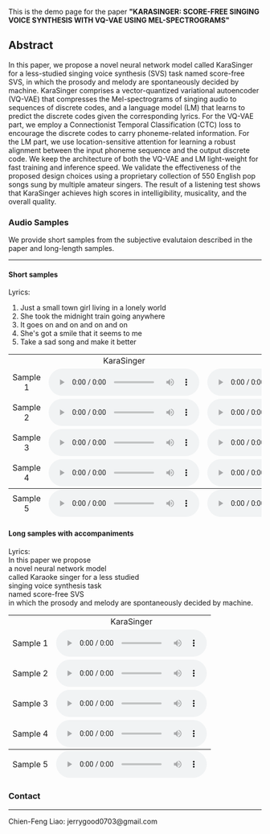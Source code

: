 This is the demo page for the paper **"KARASINGER: SCORE-FREE SINGING VOICE SYNTHESIS WITH VQ-VAE USING MEL-SPECTROGRAMS"**


## Abstract
In this paper, we propose a novel neural network model called KaraSinger for a less-studied singing voice synthesis (SVS) task named score-free SVS, in which the prosody and melody are spontaneously decided by machine. KaraSinger comprises a vector-quantized variational autoencoder (VQ-VAE) that compresses the Mel-spectrograms of singing audio to sequences of discrete codes, and a language model (LM) that learns to predict the discrete codes given the corresponding lyrics. For the VQ-VAE part, we employ a Connectionist Temporal Classification (CTC) loss to encourage the discrete codes to carry phoneme-related information. For the LM part, we use location-sensitive attention for learning a robust alignment between the input phoneme sequence and the output discrete code. We keep the architecture of both the VQ-VAE and LM light-weight for fast training and inference speed. We validate the effectiveness of the proposed design choices using a proprietary collection of 550 English pop songs sung by multiple amateur singers. The result of a listening test shows that KaraSinger achieves high scores in intelligibility, musicality, and the overall quality.

### Audio Samples

We provide short samples from the subjective evalutaion described in the paper and long-length samples.
<hr>


#### Short samples
Lyrics:
1. Just a small town girl living in a lonely world
2. She took the midnight train going anywhere
3. It goes on and on and on and on
4. She's got a smile that it seems to me
5. Take a sad song and make it better

<table style='text-align: center;'>
  <tbody>
    <tr>
      <td></td>
      <td>KaraSinger</td>
      <td>3-level</td>
      <td>noCTC</td>
    </tr>
    <tr>
      <td>Sample 1</td>
      <td><audio controls=""><source src="./assets/audios/proposed/0.wav" type="audio/mpeg" /></audio></td>
      <td><audio controls=""><source src="./assets/audios/3level/0.wav" type="audio/mpeg" /></audio></td>
      <td><audio controls=""><source src="./assets/audios/noctc/0.wav" type="audio/mpeg" /></audio></td>
    </tr>
    <tr>
      <td>Sample 2</td>
      <td><audio controls=""><source src="./assets/audios/proposed/1.wav" type="audio/mpeg" /></audio></td>
      <td><audio controls=""><source src="./assets/audios/3level/1.wav" type="audio/mpeg" /></audio></td>
      <td><audio controls=""><source src="./assets/audios/noctc/1.wav" type="audio/mpeg" /></audio></td>
    </tr>
    <tr>
      <td>Sample 3</td>
      <td><audio controls=""><source src="./assets/audios/proposed/2.wav" type="audio/mpeg" /></audio></td>
      <td><audio controls=""><source src="./assets/audios/3level/2.wav" type="audio/mpeg" /></audio></td>
      <td><audio controls=""><source src="./assets/audios/noctc/2.wav" type="audio/mpeg" /></audio></td>
    </tr>
    <tr>
      <td>Sample 4</td>
      <td><audio controls=""><source src="./assets/audios/proposed/3.wav" type="audio/mpeg" /></audio></td>
      <td><audio controls=""><source src="./assets/audios/3level/3.wav" type="audio/mpeg" /></audio></td>
      <td><audio controls=""><source src="./assets/audios/noctc/3.wav" type="audio/mpeg" /></audio></td>
    </tr>
  </tbody>
  <tfoot>
    <tr>
      <td>Sample 5</td>
      <td><audio controls=""><source src="./assets/audios/proposed/4.wav" type="audio/mpeg" /></audio></td>
      <td><audio controls=""><source src="./assets/audios/3level/4.wav" type="audio/mpeg" /></audio></td>
      <td><audio controls=""><source src="./assets/audios/noctc/4.wav" type="audio/mpeg" /></audio></td>
    </tr>
  </tfoot>
</table>

#### Long samples with accompaniments

Lyrics: \
In this paper we propose \
a novel neural network model \
called Karaoke singer for a less studied \
singing voice synthesis task \
named score-free SVS \
in which the prosody and melody are spontaneously decided by machine.

<table style='text-align: center;'>
  <tbody>
    <tr>
      <td></td>
      <td>KaraSinger</td>
    </tr>
    <tr>
      <td>Sample 1</td>
      <td><audio controls=""><source src="./assets/audios/long/temp0.wav" type="audio/mpeg" /></audio></td>
    </tr>
    <tr>
      <td>Sample 2</td>
      <td><audio controls=""><source src="./assets/audios/long/temp1.wav" type="audio/mpeg" /></audio></td>
    </tr>
    <tr>
      <td>Sample 3</td>
      <td><audio controls=""><source src="./assets/audios/long/temp2.wav" type="audio/mpeg" /></audio></td>
    </tr>
    <tr>
      <td>Sample 4</td>
      <td><audio controls=""><source src="./assets/audios/long/temp3.wav" type="audio/mpeg" /></audio></td>
    </tr>
  </tbody>
  <tfoot>
    <tr>
      <td>Sample 5</td>
      <td><audio controls=""><source src="./assets/audios/long/temp4.wav" type="audio/mpeg" /></audio></td>
    </tr>
  </tfoot>
</table>




### Contact 

<hr>
Chien-Feng Liao: jerrygood0703@gmail.com

